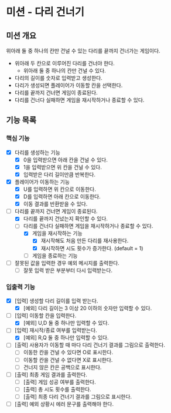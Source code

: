 # 미션 - 다리 건너기

## 미션 개요

위아래 둘 중 하나의 칸만 건널 수 있는 다리를 끝까지 건너가는 게임이다.

- 위아래 두 칸으로 이루어진 다리를 건너야 한다.
    - 위아래 둘 중 하나의 칸만 건널 수 있다.
- 다리의 길이를 숫자로 입력받고 생성한다.
- 다리가 생성되면 플레이어가 이동할 칸을 선택한다.
- 다리를 끝까지 건너면 게임이 종료된다.
- 다리를 건너다 실패하면 게임을 재시작하거나 종료할 수 있다.

## 기능 목록

### 핵심 기능

- [x] 다리를 생성하는 기능
    - [x] 0을 입력받으면 아래 칸을 건널 수 있다.
    - [x] 1을 입력받으면 위 칸을 건널 수 있다.
    - [x] 입력받은 다리 길이만큼 반복한다.
- [x] 플레이어가 이동하는 기능
    - [x] U를 입력하면 위 칸으로 이동한다.
    - [x] D를 입력하면 아래 칸으로 이동한다.
    - [x] 이동 결과를 반환받을 수 있다.
- [ ] 다리를 끝까지 건너면 게임이 종료된다.
    - [x] 다리를 끝까지 건넜는지 확인할 수 있다.
    - [ ] 다리를 건너다 실패하면 게임을 재시작하거나 종료할 수 있다.
        - [x] 게임을 재시작하는 기능
            - [x] 재시작해도 처음 만든 다리를 재사용한다.
            - [x] 재시작하면 시도 횟수가 증가한다. (default = 1)
        - [ ] 게임을 종료하는 기능
- [ ] 잘못된 값을 입력한 경우 예외 메시지를 출력한다.
    - [ ] 잘못 입력 받은 부분부터 다시 입력받는다.

### 입출력 기능

- [x] [입력] 생성할 다리 길이를 입력 받는다.
    - [x] [예외] 다리 길이는 3 이상 20 이하의 숫자만 입력할 수 있다.
- [ ] [입력] 이동할 칸을 입력한다.
    - [x] [예외] U,D 둘 중 하나만 입력할 수 있다.
- [ ] [입력] 재시작/종료 여부를 입력받는다.
    - [x] [예외] R,Q 둘 중 하나만 입력할 수 있다.
- [ ] [출력] 사용자가 이동할 때 마다 다리 건너기 결과를 그림으로 출력한다.
    - [ ] 이동한 칸을 건널 수 있다면 O로 표시한다.
    - [ ] 이동할 칸을 건널 수 없다면 X로 표시한다.
    - [ ] 건너지 않은 칸은 공백으로 표시한다.
- [ ] [출력] 최종 게임 결과를 출력한다.
    - [ ] [출력] 게임 성공 여부를 출력한다.
    - [ ] [출력] 총 시도 횟수를 출력한다.
    - [ ] [출력] 최종 다리 건너기 결과를 그림으로 표시한다.
- [ ] [출력] 예외 상황시 에러 문구를 출력해야 한다.

